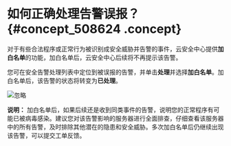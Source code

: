 # 如何正确处理告警误报？ {#concept_508624 .concept}

对于有些合法程序或正常行为被识别成安全威胁并告警的事件，云安全中心提供**加白名单**的功能，加白名单后，云安全中心后续将不再提示该告警。

您可在安全告警处理列表中定位到被误报的告警，并单击**处理**并选择**加白名单**。加白名单后，该告警的状态将转变为**已处理**。

![忽略](http://static-aliyun-doc.oss-cn-hangzhou.aliyuncs.com/assets/img/409709/156802235448797_zh-CN.png)

**说明：** 加白名单后，如果后续还是收到同类事件的告警，说明您的正常程序有可能已被病毒感染。建议您对该告警影响的服务器进行全面排查，仔细查看该服务器中的所有告警，及时排除其他潜在的隐患和安全威胁。多次加白名单后仍继续出现该告警，可以提交工单反馈。

